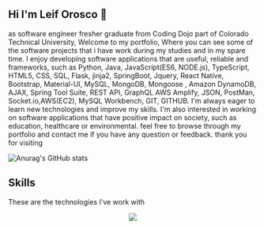 ## Hi I'm Leif Orosco 👋
as software engineer fresher graduate from Coding Dojo part of Colorado Technical University, Welcome to my portfolio, Where you can see some of the software projects that i have work during my studies and in my spare time. I enjoy developing software applications that are useful, reliable and frameworks, such as Python, Java, JavaScript(ES6, NODE.js), TypeScript, HTML5, CSS, SQL, Flask, jinja2, SpringBoot, Jquery, React Native, Bootstrap, Material-UI, MySQL, MongoDB, Mongoose , Amazon DynamoDB,  AJAX, Spring Tool Suite, REST API, GraphQL AWS Amplify, JSON, PostMan, Socket.io,AWS(EC2), MySQL Workbench, GIT, GITHUB. I'm always eager to learn new technologies and improve my skills. I'm also interested in working on software applications that have positive impact on society, such as education, healthcare or environmental. feel free to browse through my portfolio and contact me if you have any question or feedback. thank you for visiting

![Anurag's GitHub stats](https://github-readme-stats.vercel.app/api?username=leif123&show_icons=true&theme=highcontrast)


## Skills
These are the technologies I've work with
<p align="center">
  <a href="https://skillicons.dev">
    <img src="https://skillicons.dev/icons?i=java,python,javascript,html,css,flask,spring,react,bootstrap,mysql,mongodb,nodejs,django,aws,eclipse,express,postman" />
  </a>
</p>

